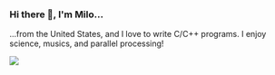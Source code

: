 ### Hi there 👋, I'm Milo...

...from the United States, and I love to write C/C++ programs. I enjoy science, musics, and parallel processing! 

<a href=""> <img align="center" src="https://github-readme-stats-sigma-five.vercel.app/api/top-langs/?username=rancidponcho=react&line_height=40&hide=css"/> </a>
